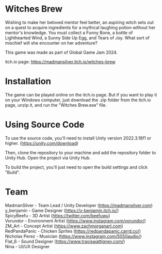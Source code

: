 # Witches Brew
Wishing to make her beloved mentor feel better, an aspiring witch sets out on a quest to acquire ingredients for a mythical laughing potion without her mentor's knowledge. You must collect a Funny Bone, a bottle of Lighthearted Wind, a Sunny Side Up Egg, and Tears of Joy. What sort of mischief will she encounter on her adventure?

This game was made as part of Global Game Jam 2024.

itch.io page: https://madmansilver.itch.io/witches-brew

# Installation
The game can be played online on the itch.io page. But if you want to play it on your Windows computer, just download the .zip folder from the itch.io page, unzip it, and run the "Witches Brew.exe" file.

# Using Source Code
To use the source code, you'll need to install Unity version 2022.3.18f1 or higher. (https://unity.com/download)

Then, clone the repository to your machine and add the repository folder to Unity Hub.
Open the project via Unity Hub.

To build the project, you'll just need to open the build settings and click "Build".

# Team
MadmanSilver - Team Lead / Unity Developer (https://madmansilver.com)  
y_benjamin - Game Designer (https://y-benjamin.itch.io/)  
SpicyBeefu - 3D Artist (https://twitter.com/beefuwu)  
Vorundor - Environment Artist (https://www.instagram.com/vorundor/)  
ZM_Art - Concept Artist (https://www.zachmorganart.com)  
RedPandaPanic - Chicken Sprites (https://redpandapanic.carrd.co/)
Nicholas Perez - Musician (https://www.instagram.com/5050audio/)  
Flat_6 - Sound Designer (https://www.traviswattigney.com/)  
Nina - UI/UX Designer